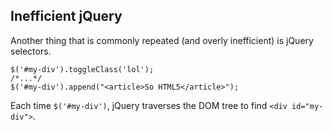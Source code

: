 ## Inefficient jQuery

Another thing that is commonly repeated (and overly inefficient) is jQuery selectors.

```
$('#my-div').toggleClass('lol');
/*...*/
$('#my-div').append("<article>So HTML5</article>");
```

Each time `$('#my-div')`, jQuery traverses the DOM tree to find `<div id="my-div">`.
